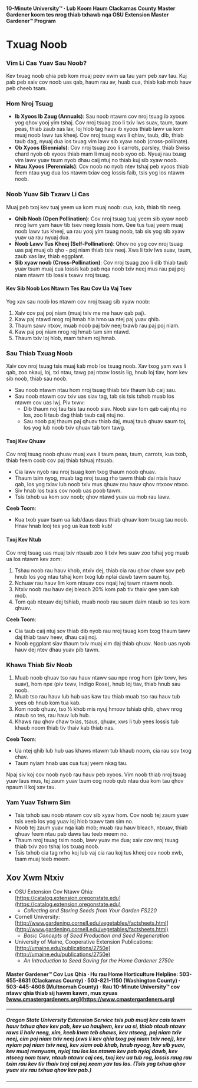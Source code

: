 #### 10-Minute University™ · Lub Koom Haum Clackamas County Master Gardener koom tes nrog thiab txhawb nqa OSU Extension Master Gardener™ Program

# Txuag Noob

### Vim Li Cas Yuav Sau Noob?
Kev txuag noob qhia peb kom muaj peev xwm ua tau yam peb xav tau. Kuj pab peb xaiv cov noob uas qab, haum rau av, huab cua, thiab kab mob hauv peb cheeb tsam.

### Hom Nroj Tsuag

- **Ib Xyoos Ib Zaug (Annuals)**: Sau noob ntawm cov nroj tsuag ib xyoos yog qhov yooj yim tshaj. Cov nroj tsuag zoo li txiv lws suav, taum, taum peas, thiab zaub xas lav, loj hlob tag hauv ib xyoos thiab lawv ua kom muaj noob lawv tus kheej. Cov nroj tsuag xws li qhiav, taub, dib, thiab taub dag, nyuaj dua los txuag vim lawv sib xyaw noob (cross-pollinate).
- **Ob Xyoos (Biennials)**: Cov nroj tsuag zoo li carrots, parsley, thiab Swiss chard nyob ob xyoos thiab mam li muaj noob xyoo ob. Nyuaj rau txuag vim lawv yuav tsum nyob dhau caij ntuj no thiab kuj sib xyaw noob.
- **Ntau Xyoos (Perennials)**: Cov noob no nyob ntev tshaj peb xyoos thiab feem ntau yug dua los ntawm txiav ceg lossis faib, tsis yog los ntawm noob.

### Noob Yuav Sib Txawv Li Cas

Muaj peb txoj kev tuaj yeem ua kom muaj noob: cua, kab, thiab tib neeg.

- **Qhib Noob (Open Pollination)**: Cov nroj tsuag tuaj yeem sib xyaw noob nrog lwm yam hauv tib tsev neeg lossis hom. Qee tus tuaj yeem muaj noob lawv tus kheej, ua rau yooj yim txuag noob, tab sis yog sib xyaw yuav ua rau nyuaj dua.
- **Noob Lawv Tus Kheej (Self-Pollination)**: Qhov no yog cov nroj tsuag uas paj muaj ob qho - poj niam thiab txiv neej. Xws li txiv lws suav, taum, zaub xas lav, thiab eggplant.
- **Sib xyaw noob (Cross-Pollination)**: Cov nroj tsuag zoo li dib thiab taub yuav tsum muaj cua lossis kab pab nqa noob txiv neej mus rau paj poj niam ntawm tib lossis txawv nroj tsuag.

#### Kev Sib Noob Los Ntawm Tes Rau Cov Ua Vaj Tsev

Yog xav sau noob los ntawm cov nroj tsuag sib xyaw noob:

1. Xaiv cov paj poj niam (muaj txiv me me hauv qab paj).
2. Kaw paj ntawd nrog roj hmab hla hmo ua ntej paj yuav qhib.
3. Thaum sawv ntxov, muab noob paj txiv neej txawb rau paj poj niam.
4. Kaw paj poj niam nrog roj hmab tam sim ntawd.
5. Thaum txiv loj hlob, mam tshem roj hmab.

### Sau Thiab Txuag Noob

Xaiv cov nroj tsuag tsis muaj kab mob los txuag noob. Xav txog yam xws li qab, zoo nkauj, loj, txi ntau, tawg paj ntxov lossis lig, hnub loj tiav, hom kev sib noob, thiab sau noob.

- Sau noob ntawm ntau hom nroj tsuag thiab txiv thaum lub caij sau.
- Sau noob ntawm cov txiv uas siav tag, tab sis tsis txhob muab los ntawm cov uas lwj. Piv txwv:
  - Dib thaum noj tau tsis tau noob siav. Noob siav tom qab caij ntuj no los, zoo li taub dag thiab taub caij ntuj no.
  - Sau noob paj thaum paj qhuav thiab daj, muaj taub qhuav saum toj, los yog lub noob txiv qhuav tab tom tawg.

#### Txoj Kev Qhuav

Cov nroj tsuag noob qhuav muaj xws li taum peas, taum, carrots, kua txob, thiab feem coob cov paj thiab tshuaj ntsuab.

- Cia lawv nyob rau nroj tsuag kom txog thaum noob qhuav.
- Thaum tsim nyog, muab tag nroj tsuag rho tawm thiab dai ntsis hauv qab, los yog txiav lub noob txiv mus qhuav rau hauv qhov ntxoov ntxoo.
- Siv hnab los txais cov noob uas poob tawm.
- Tsis txhob ua kom sov noob; qhov ntawd yuav ua mob rau lawv.

**Ceeb Toom**:  
- Kua txob yuav tsum ua liab/daus daus thiab qhuav kom txuag tau noob. Hnav hnab looj tes yog ua kua txob kub!

#### Txoj Kev Ntub

Cov nroj tsuag uas muaj txiv ntsuab zoo li txiv lws suav zoo tshaj yog muab ua los ntawm kev zom:

1. Tshau noob rau hauv khob, ntxiv dej, thiab cia rau qhov chaw sov peb hnub los yog ntau tshaj kom txog lub nplai dawb tawm saum toj.
2. Nchuav rau hauv lim kom ntxuav cov nqaij lwj tawm ntawm noob.
3. Ntxiv noob rau hauv dej bleach 20% kom pab tiv thaiv qee yam kab mob.
4. Tom qab ntxuav dej tshiab, muab noob rau saum daim ntaub so tes kom qhuav.

**Ceeb Toom**:  
- Cia taub caij ntuj sov thiab dib nyob rau nroj tsuag kom txog thaum tawv daj thiab tawv heev, dhau caij noj.
- Noob eggplant siav thaum txiv muaj xim daj thiab qhuav. Noob uas nyob hauv dej ntev dhau yuav pib tawm.

### Khaws Thiab Siv Noob

1. Muab noob qhuav tso rau hauv ntawv sau npe nrog hom (piv txwv, lws suav), hom npe (piv txwv, Indigo Rose), hnub loj tiav, thiab hnub sau noob.
2. Muab tso rau hauv lub hub uas kaw tau thiab muab tso rau hauv tub yees ob hnub kom tua kab.
3. Kom noob qhuav, tso ½ khob mis nyuj hmoov tshiab qhib, qhwv nrog ntaub so tes, rau hauv lub hub.
4. Khaws rau qhov chaw txias, tsaus, qhuav, xws li tub yees lossis tub khaub noom thiab tiv thaiv kab thiab nas.

**Ceeb Toom**:  
- Ua ntej qhib lub hub uas khaws ntawm tub khaub noom, cia rau sov txog chav.
- Taum nyiam hnab uas cua tuaj yeem nkag tau.

Npaj siv koj cov noob nyob rau hauv peb xyoos. Vim noob thiab nroj tsuag yuav laus mus, tej zaum yuav tsum cog noob qub ntau dua kom tau qhov npaum li koj xav tau.

### Yam Yuav Tshwm Sim

- Tsis txhob sau noob ntawm cov sib xyaw hom. Cov noob tej zaum yuav tsis xeeb los yog yuav loj hlob txawv tam sim no.
- Noob tej zaum yuav nqa kab mob; muab rau hauv bleach, ntxuav, thiab qhuav feem ntau pab daws tau teeb meem no.
- Thaum nroj tsuag tsim noob, lawv yuav me dua; xaiv cov nroj tsuag thiab txiv zoo tshaj los txuag noob.
- Tsis txhob cia tag nrho koj lub vaj cia rau koj tus kheej cov noob xwb, tsam muaj teeb meem.

## Xov Xwm Ntxiv

- OSU Extension Cov Ntawv Qhia: [https://catalog.extension.oregonstate.edu](https://catalog.extension.oregonstate.edu)  
  - *Collecting and Storing Seeds from Your Garden FS220*
- Cornell University: [http://www.gardening.cornell.edu/vegetables/factsheets.html](http://www.gardening.cornell.edu/vegetables/factsheets.html)  
  - *Basic Concepts of Seed Production and Seed Regeneration*
- University of Maine, Cooperative Extension Publications: [http://umaine.edu/publications/2750e](http://umaine.edu/publications/2750e)  
  - *An Introduction to Seed Saving for the Home Gardener 2750e*

#### Master Gardener™ Cov Lus Qhia · Hu rau Home Horticulture Helpline: 503-655-8631 (Clackamas County) · 503-821-1150 (Washington County) · 503-445-4608 (Multnomah County) · Rau 10-Minute University™ cov ntawv qhia thiab sij hawm kawm, mus xyuas [www.cmastergardeners.org](https://www.cmastergardeners.org)

---

##### Oregon State University Extension Service tsis pub muaj kev cais tawm hauv txhua qhov kev pab, kev ua haujlwm, kev ua si, thiab ntaub ntawv raws li haiv neeg, xim, keeb kwm teb chaws, kev ntseeg, poj niam txiv neej, cim poj niam txiv neej (xws li kev qhia txog poj niam txiv neej), kev nyiam poj niam txiv neej, kev xiam oob khab, hnub nyoog, kev sib yuav, kev muaj menyuam, nyiaj tau los los ntawm kev pab nyiaj dawb, kev ntseeg nom tswv, ntaub ntawv caj ces, txoj kev ua tub rog, lossis raug rau txim rau kev tiv thaiv txoj cai pej xeem yav tas los. (Tsis yog txhua qhov yuav siv rau txhua qhov kev pab.)
---
